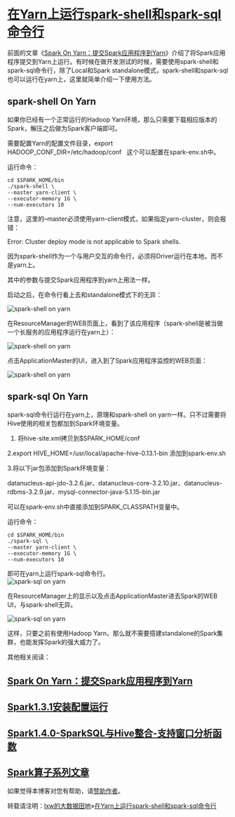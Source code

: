# [在Yarn上运行spark-shell和spark-sql命令行](http://lxw1234.com/archives/2015/08/448.htm)

前面的文章《[Spark On Yarn：提交Spark应用程序到Yarn](http://lxw1234.com/archives/2015/07/416.htm)》介绍了将Spark应用程序提交到Yarn上运行。有时候在做开发测试的时候，需要使用spark-shell和spark-sql命令行，除了Local和Spark standalone模式，spark-shell和spark-sql也可以运行在yarn上，这里就简单介绍一下使用方法。

## spark-shell On Yarn

如果你已经有一个正常运行的Hadoop Yarn环境，那么只需要下载相应版本的Spark，解压之后做为Spark客户端即可。

需要配置Yarn的配置文件目录，export HADOOP\_CONF\_DIR=/etc/hadoop/conf   这个可以配置在spark-env.sh中。

运行命令：

```
cd $SPARK_HOME/bin
./spark-shell \
--master yarn-client \
--executor-memory 1G \
--num-executors 10
```

注意，这里的–master必须使用yarn-client模式，如果指定yarn-cluster，则会报错：

Error: Cluster deploy mode is not applicable to Spark shells.

因为spark-shell作为一个与用户交互的命令行，必须将Driver运行在本地，而不是yarn上。

其中的参数与提交Spark应用程序到yarn上用法一样。

启动之后，在命令行看上去和standalone模式下的无异：

![](http://7xipth.com1.z0.glb.clouddn.com/0811-1.jpg "spark-shell on yarn")

在ResourceManager的WEB页面上，看到了该应用程序（spark-shell是被当做一个长服务的应用程序运行在yarn上）：

![](http://7xipth.com1.z0.glb.clouddn.com/0811-2.jpg "spark-shell on yarn")

点击ApplicationMaster的UI，进入到了Spark应用程序监控的WEB页面：

![](http://7xipth.com1.z0.glb.clouddn.com/0811-3.jpg "spark-shell on yarn")



## spark-sql On Yarn

spark-sql命令行运行在yarn上，原理和spark-shell on yarn一样。只不过需要将Hive使用的相关包都加到Spark环境变量。

1. 将hive-site.xml拷贝到$SPARK\_HOME/conf

2.export HIVE\_HOME=/usr/local/apache-hive-0.13.1-bin 添加到spark-env.sh

3.将以下jar包添加到Spark环境变量：

datanucleus-api-jdo-3.2.6.jar、datanucleus-core-3.2.10.jar、datanucleus-rdbms-3.2.9.jar、mysql-connector-java-5.1.15-bin.jar

可以在spark-env.sh中直接添加到SPARK\_CLASSPATH变量中。



运行命令：

```
cd $SPARK_HOME/bin
./spark-sql \
--master yarn-client \
--executor-memory 1G \
--num-executors 10
```

即可在yarn上运行spark-sql命令行。  
![](http://7xipth.com1.z0.glb.clouddn.com/0811-5.jpg "spark-sql on yarn")

在ResourceManager上的显示以及点击ApplicationMaster进去Spark的WEB UI，与spark-shell无异。

![](http://7xipth.com1.z0.glb.clouddn.com/0811-4.jpg "spark-sql on yarn")



这样，只要之前有使用Hadoop Yarn，那么就不需要搭建standalone的Spark集群，也能发挥Spark的强大威力了。



其他相关阅读：

## [Spark On Yarn：提交Spark应用程序到Yarn](http://lxw1234.com/archives/2015/07/416.htm)

## [Spark1.3.1安装配置运行](http://lxw1234.com/archives/2015/06/281.htm)

## [Spark1.4.0-SparkSQL与Hive整合-支持窗口分析函数](http://lxw1234.com/archives/2015/06/294.htm)

## [Spark算子系列文章](http://lxw1234.com/archives/2015/07/363.htm)



如果觉得本博客对您有帮助，请[赞助作者](http://lxw1234.com/pay-blog)。

转载请注明：[lxw的大数据田地](http://lxw1234.com/)»[在Yarn上运行spark-shell和spark-sql命令行](http://lxw1234.com/archives/2015/08/448.htm)



